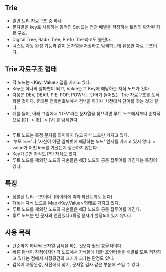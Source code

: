 ## Trie
+ 일반 트리 자료구조 중 하나
+ 문자열을 key로 사용하는 동적인 Set 또는 연관 배열을 저장하는 트리의 확장된 자료 구조.
+ Digital Tree, Radix Tree, Prefix Tree라고도 불린다.
+ 텍스트 자동 완성 기능과 같이 문자열을 저장하고 탐색하는데 유용한 자료 구조이다.
## Trie 자료구조 형태
+ 각 노드는 <Key, Value> 맵을 가지고 있다.
+ Key는 하나의 알파벳이 되고, Value는 그 Key에 해당하는 자식 노드가 된다.
+ 다음은 DEV, DEAR, PIE, POP, POW라는 단어가 들어있는 Trie 자료구조를 도식화한 것이다. 휴대폰 전화번호부에서 검색을 하거나 사전에서 단어를 찾는 것과 같다.
+ 예를 들어, 아래 그림에서 'DEV'라는 문자열을 찾으려면 루트 노드에서부터 순차적으로 [D] -> [E] -> [V] 를 탐색한다.

##
+ 루트 노드는 특정 문자를 의미하지 않고 자식 노드만 가지고 있다.
+ '부모 노드'나 '자신이 어떤 알파벳에 해당하는 노드' 인지를 가지고 있지 않다. = value가 어떤 key를 가졌는지 상관하지 않는다.
+ Key가 D인 자식도 P인 자식도 있다.
+ 루트 노드를 제외한 노드의 자손들은 해당 노드와 공통 접두어를 가진다는 특징이 있다.
## 특징
+ 정렬된 트리 구조이다. (데이터에 따라 이진트리도 된다)
+ Trie는 자식 노드를 Map<Key,Value> 형태로 가지고 있다.
+ 루트 노드를 제외한 노드의 자손들은 해당 노드와 공통 접두어를 가진다.
+ 루트 노드는 빈 문자와 연관있다.(특정 문자가 할당되어있지 않다.)
## 사용 목적
+ 단순하게 하나씩 문자열 탐색을 하는 것보다 훨씬 효율적이다.
+ 빠른 탐색이 장점이지만 각 노드에서 자식들에 대한 포인터들을 배열로 모두 저장하고 있다는 점에서 저장공간의 크기가 크다는 단점도 있다.
+ 검색어 자동완성, 사전에서 찾기, 문자열 검사 같은 부분에 쓰일 수 있다.